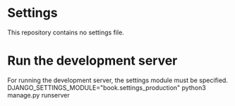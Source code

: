 # Settings
This repository contains no settings file.

# Run the development server
For running the development server, the settings module must be specified.
	DJANGO_SETTINGS_MODULE="book.settings_production" python3 manage.py runserver
